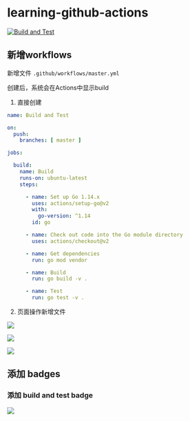 # learning-github-actions

[![Build and Test](https://github.com/sillyhatxu/learning-github-actions/workflows/Build%20and%20Test/badge.svg?branch=master&event=push)](https://github.com/sillyhatxu/learning-github-actions/actions)

## 新增workflows

新增文件 `.github/workflows/master.yml`

创建后，系统会在Actions中显示build

1. 直接创建

```yaml
name: Build and Test

on:
  push:
    branches: [ master ]

jobs:

  build:
    name: Build
    runs-on: ubuntu-latest
    steps:

      - name: Set up Go 1.14.x
        uses: actions/setup-go@v2
        with:
          go-version: ^1.14
        id: go

      - name: Check out code into the Go module directory
        uses: actions/checkout@v2

      - name: Get dependencies
        run: go mod vendor

      - name: Build
        run: go build -v .

      - name: Test
        run: go test -v .
```

2. 页面操作新增文件

![](https://github.com/sillyhatxu/learning-github-actions/blob/master/asset/page-add-workflows-01.png)

![](https://github.com/sillyhatxu/learning-github-actions/blob/master/asset/page-add-workflows-02.png)

![](https://github.com/sillyhatxu/learning-github-actions/blob/master/asset/page-add-workflows-03.png)





## 添加 badges

### 添加 build and test badge

![](https://github.com/sillyhatxu/learning-github-actions/blob/master/asset/workflow-name.png)
